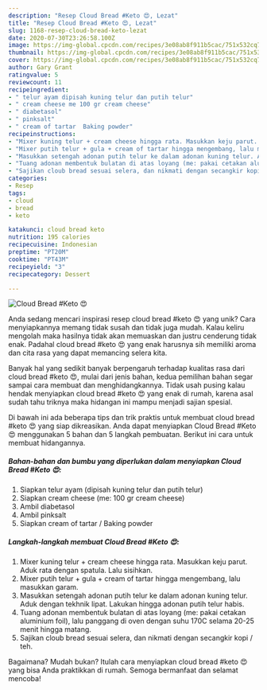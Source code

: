 ```yaml
---
description: "Resep Cloud Bread #Keto 😍, Lezat"
title: "Resep Cloud Bread #Keto 😍, Lezat"
slug: 1168-resep-cloud-bread-keto-lezat
date: 2020-07-30T23:26:58.100Z
image: https://img-global.cpcdn.com/recipes/3e08ab8f911b5cac/751x532cq70/cloud-bread-keto-😍-foto-resep-utama.jpg
thumbnail: https://img-global.cpcdn.com/recipes/3e08ab8f911b5cac/751x532cq70/cloud-bread-keto-😍-foto-resep-utama.jpg
cover: https://img-global.cpcdn.com/recipes/3e08ab8f911b5cac/751x532cq70/cloud-bread-keto-😍-foto-resep-utama.jpg
author: Gary Grant
ratingvalue: 5
reviewcount: 11
recipeingredient:
- " telur ayam dipisah kuning telur dan putih telur"
- " cream cheese me 100 gr cream cheese"
- " diabetasol"
- " pinksalt"
- " cream of tartar  Baking powder"
recipeinstructions:
- "Mixer kuning telur + cream cheese hingga rata. Masukkan keju parut. Aduk rata dengan spatula. Lalu sisihkan."
- "Mixer putih telur + gula + cream of tartar hingga mengembang, lalu masukkan garam."
- "Masukkan setengah adonan putih telur ke dalam adonan kuning telur. Aduk dengan tekhnik lipat. Lakukan hingga adonan putih telur habis."
- "Tuang adonan membentuk bulatan di atas loyang (me: pakai cetakan aluminium foil), lalu panggang di oven dengan suhu 170C selama 20-25 menit hingga matang."
- "Sajikan cloub bread sesuai selera, dan nikmati dengan secangkir kopi / teh."
categories:
- Resep
tags:
- cloud
- bread
- keto

katakunci: cloud bread keto 
nutrition: 195 calories
recipecuisine: Indonesian
preptime: "PT20M"
cooktime: "PT43M"
recipeyield: "3"
recipecategory: Dessert

---
```



![Cloud Bread #Keto 😍](https://img-global.cpcdn.com/recipes/3e08ab8f911b5cac/751x532cq70/cloud-bread-keto-😍-foto-resep-utama.jpg)

Anda sedang mencari inspirasi resep cloud bread #keto 😍 yang unik? Cara menyiapkannya memang tidak susah dan tidak juga mudah. Kalau keliru mengolah maka hasilnya tidak akan memuaskan dan justru cenderung tidak enak. Padahal cloud bread #keto 😍 yang enak harusnya sih memiliki aroma dan cita rasa yang dapat memancing selera kita.



Banyak hal yang sedikit banyak berpengaruh terhadap kualitas rasa dari cloud bread #keto 😍, mulai dari jenis bahan, kedua pemilihan bahan segar sampai cara membuat dan menghidangkannya. Tidak usah pusing kalau hendak menyiapkan cloud bread #keto 😍 yang enak di rumah, karena asal sudah tahu triknya maka hidangan ini mampu menjadi sajian spesial.


Di bawah ini ada beberapa tips dan trik praktis untuk membuat cloud bread #keto 😍 yang siap dikreasikan. Anda dapat menyiapkan Cloud Bread #Keto 😍 menggunakan 5 bahan dan 5 langkah pembuatan. Berikut ini cara untuk membuat hidangannya.

<!--inarticleads1-->

##### Bahan-bahan dan bumbu yang diperlukan dalam menyiapkan Cloud Bread #Keto 😍:

1. Siapkan  telur ayam (dipisah kuning telur dan putih telur)
1. Siapkan  cream cheese (me: 100 gr cream cheese)
1. Ambil  diabetasol
1. Ambil  pinksalt
1. Siapkan  cream of tartar / Baking powder




<!--inarticleads2-->

##### Langkah-langkah membuat Cloud Bread #Keto 😍:

1. Mixer kuning telur + cream cheese hingga rata. Masukkan keju parut. Aduk rata dengan spatula. Lalu sisihkan.
1. Mixer putih telur + gula + cream of tartar hingga mengembang, lalu masukkan garam.
1. Masukkan setengah adonan putih telur ke dalam adonan kuning telur. Aduk dengan tekhnik lipat. Lakukan hingga adonan putih telur habis.
1. Tuang adonan membentuk bulatan di atas loyang (me: pakai cetakan aluminium foil), lalu panggang di oven dengan suhu 170C selama 20-25 menit hingga matang.
1. Sajikan cloub bread sesuai selera, dan nikmati dengan secangkir kopi / teh.




Bagaimana? Mudah bukan? Itulah cara menyiapkan cloud bread #keto 😍 yang bisa Anda praktikkan di rumah. Semoga bermanfaat dan selamat mencoba!
